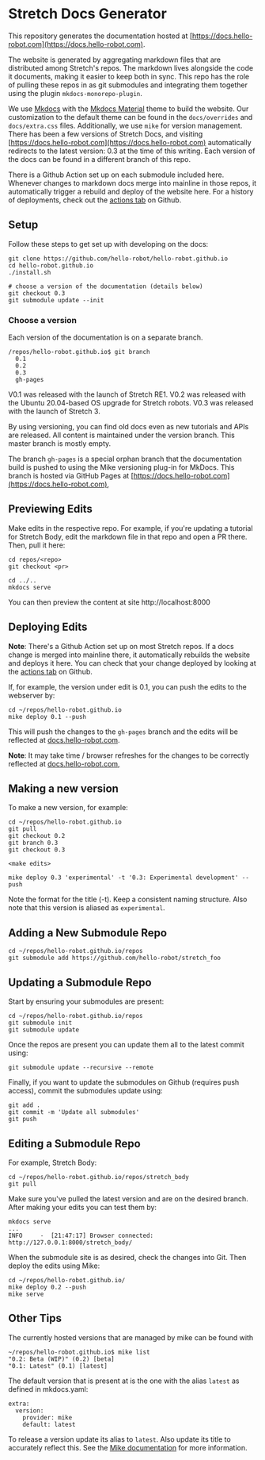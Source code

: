 # Stretch Docs Generator

This repository generates the documentation hosted at [https://docs.hello-robot.com](https://docs.hello-robot.com).

The website is generated by aggregating markdown files that are distributed among Stretch's repos. The markdown lives alongside the code it documents, making it easier to keep both in sync. This repo has the role of pulling these repos in as git submodules and integrating them together using the plugin `mkdocs-monorepo-plugin`.

We use [Mkdocs](https://www.mkdocs.org/) with the [Mkdocs Material](https://squidfunk.github.io/mkdocs-material/) theme to build the website. Our customization to the default theme can be found in the `docs/overrides` and `docs/extra.css` files. Additionally, we use `mike` for version management. There has been a few versions of Stretch Docs, and visiting [https://docs.hello-robot.com](https://docs.hello-robot.com) automatically redirects to the latest version: 0.3 at the time of this writing. Each version of the docs can be found in a different branch of this repo.

There is a Github Action set up on each submodule included here. Whenever changes to markdown docs merge into mainline in those repos, it automatically trigger a rebuild and deploy of the website here. For a history of deployments, check out the [actions tab](https://github.com/hello-robot/hello-robot.github.io/actions) on Github.

## Setup

Follow these steps to get set up with developing on the docs:

```
git clone https://github.com/hello-robot/hello-robot.github.io
cd hello-robot.github.io
./install.sh

# choose a version of the documentation (details below)
git checkout 0.3
git submodule update --init
```

### Choose a version

Each version of the documentation is on a separate branch.

```commandline
/repos/hello-robot.github.io$ git branch
  0.1
  0.2
  0.3
  gh-pages
```

V0.1 was released with the launch of Stretch RE1. V0.2 was released with the Ubuntu 20.04-based OS upgrade for Stretch robots. V0.3 was released with the launch of Stretch 3.

By using versioning, you can find old docs even as new tutorials and APIs are released. All content is maintained under the version branch. This master branch is mostly empty.

The branch `gh-pages` is a special orphan branch that the documentation build is pushed to using the Mike versioning plug-in for MkDocs. This branch is hosted via GitHub Pages at [https://docs.hello-robot.com](https://docs.hello-robot.com),

## Previewing Edits

Make edits in the respective repo. For example, if you're updating a tutorial for Stretch Body, edit the markdown file in that repo and open a PR there. Then, pull it here:

```commandline
cd repos/<repo>
git checkout <pr>

cd ../..
mkdocs serve
```
You can then preview the content at site http://localhost:8000

## Deploying Edits

**Note**: There's a Github Action set up on most Stretch repos. If a docs change is merged into mainline there, it automatically rebuilds the website and deploys it here. You can check that your change deployed by looking at the [actions tab](https://github.com/hello-robot/hello-robot.github.io/actions) on Github.

If, for example, the version under edit is 0.1, you can push the edits to the webserver by:
```commandline
cd ~/repos/hello-robot.github.io
mike deploy 0.1 --push
```
This will push the changes to the `gh-pages` branch and the edits will be reflected at [docs.hello-robot.com](docs.hello-robot.com). 

**Note**: It may take time / browser refreshes for the changes to be correctly reflected at [docs.hello-robot.com](docs.hello-robot.com),

## Making a new version
To make a new version, for example:
```commandline
cd ~/repos/hello-robot.github.io
git pull
git checkout 0.2
git branch 0.3
git checkout 0.3

<make edits>

mike deploy 0.3 'experimental' -t '0.3: Experimental development' --push
```

Note the format for the title (-t). Keep a consistent naming structure. Also note that this version is aliased as `experimental`. 

## Adding a New Submodule Repo
```commandline
cd ~/repos/hello-robot.github.io/repos
git submodule add https://github.com/hello-robot/stretch_foo
```

## Updating a Submodule Repo
Start by ensuring your submodules are present:

```
cd ~/repos/hello-robot.github.io/repos
git submodule init
git submodule update
```

Once the repos are present you can update them all to the latest commit using:

```
git submodule update --recursive --remote
```

Finally, if you want to update the submodules on Github (requires push access), commit the submodules update using:

```
git add .
git commit -m 'Update all submodules'
git push
```

## Editing a Submodule Repo
For example, Stretch Body:

```commandline
cd ~/repos/hello-robot.github.io/repos/stretch_body
git pull
```
Make sure you've pulled the latest version and are on the desired branch. After making your edits you can test them by:
```commandline
mkdocs serve
...
INFO     -  [21:47:17] Browser connected: http://127.0.0.1:8000/stretch_body/
```
When the submodule site is as desired, check the changes into Git. Then deploy the edits using Mike:
```commandline
cd ~/repos/hello-robot.github.io/
mike deploy 0.2 --push
mike serve
```

## Other Tips

The currently hosted versions that are managed by mike can be found with
```commandline
~/repos/hello-robot.github.io$ mike list
"0.2: Beta (WIP)" (0.2) [beta]
"0.1: Latest" (0.1) [latest]
```
The default version that is present at is the one with the alias `latest` as defined in mkdocs.yaml:
```commandline
extra:
  version:
    provider: mike
    default: latest
```
To release a version update its alias to `latest`. Also update its title to accurately reflect this. See the [Mike documentation](https://pypi.org/project/mike/) for more information.

